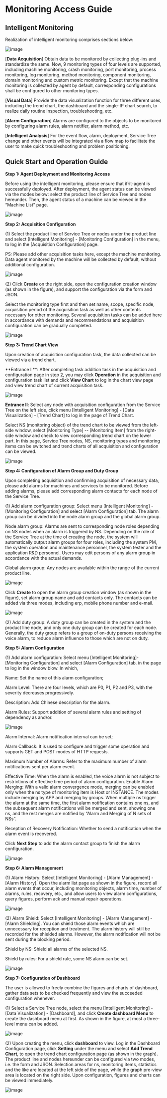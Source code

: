 # Monitoring Access Guide
## Intelligent Monitoring  
Realization of intelligent monitoring comprises sections below:

![image](https://github.com/jdcloudcom/cn/blob/DevOps-guhezhu1/image/DevOps/Getting-Started8.jpg) 

[**Data Acquisition**] Obtain data to be monitored by collecting plug-ins and standardize the same. Now, 9 monitoring types of four levels are supported, including machine monitoring, crash monitoring, port monitoring, process monitoring, log monitoring, method monitoring, component monitoring, domain monitoring and custom metric monitoring. Except that the machine monitoring is collected by agent by default, corresponding configurations shall be configured to other monitoring types.

[**Visual Data**] Provide the data visualization function for three different uses, including the trend chart, the dashboard and the single-IP chart search, to realize daily routine inspection, troubleshooting, etc.

[**Alarm Configuration**] Alarms are configured to the objects to be monitored by configuring alarm rules, alarm notifier, alarm method, etc.

[**Intelligent Analysis**] For the event flow, alarm, deployment, Service Tree change and other events will be integrated via a flow map to facilitate the user to make quick troubleshooting and problem positioning.


## Quick Start and Operation Guide

**Step 1: Agent Deployment and Monitoring Access**

Before using the intelligent monitoring, please ensure that ifrit-agent is successfully deployed. After deployment, the agent status can be viewed via the modes below: select the product line of Service Tree and nodes hereunder. Then, the agent status of a machine can be viewed in the “Machine List” page.

![image](https://github.com/jdcloudcom/cn/blob/DevOps-guhezhu1/image/DevOps/Getting-Started9.jpg)

**Step 2: Acquisition Configuration**

(1) Select the product line of Service Tree or nodes under the product line and select [Intelligent Monitoring] - [Monitoring Configuration] in the menu, to log in the [Acquisition Configuration] page.

PS: Please add other acquisition tasks here, except the machine monitoring. Data agent monitored by the machine will be collected by default, without additional configuration.

![image](https://github.com/jdcloudcom/cn/blob/DevOps-guhezhu1/image/DevOps/Getting-Started10.JPG)

(2) Click **Create** on the right side, open the configuration creation window (as shown in the figure), and support the configuration via the form and JSON.

Select the monitoring type first and then set name, scope, specific node, acquisition period of the acquisition task as well as other contents necessary for other monitoring. Several acquisition tasks can be added here in accordance with demands and recommendations and acquisition configuration can be gradually completed.

![image](https://github.com/jdcloudcom/cn/blob/DevOps-guhezhu1/image/DevOps/Getting-Started11.jpg)

**Step 3: Trend Chart View**

Upon creation of acquisition configuration task, the data collected can be viewed via a trend chart.

**Entrance I **: After completing task addition task in the acquisition and configuration page in step 2, you may click **Operation** in the acquisition and configuration task list and click **View Chart** to log in the chart view page and view trend chart of current acquisition task.

![image](https://github.com/jdcloudcom/cn/blob/DevOps-guhezhu1/image/DevOps/Getting-Started12.jpg)

**Entrance II**: Select any node with acquisition configuration from the Service Tree on the left side, click menu [Intelligent Monitoring] - [Data Visualization] - [Trend Chart] to log in the page of Trend Chart.

Select NS (monitoring object) of the trend chart to be viewed from the left-side window, select [Monitoring Type] -- [Monitoring Item] from the right-side window and check to view corresponding trend chart on the lower part.
In this page, Service Tree nodes, NS, monitoring types and monitoring items can be switched and trend charts of all acquisition and configuration can be viewed.

![image](https://github.com/jdcloudcom/cn/blob/DevOps-guhezhu1/image/DevOps/Getting-Started13.jpg)

**Step 4: Configuration of Alarm Group and Duty Group**

Upon completing acquisition and confirming acquisition of necessary data, please add alarms for machines and services to be monitored. Before adding alarms, please add corresponding alarm contacts for each node of the Service Tree.

(1) Add alarm configuration group: Select menu [Intelligent Monitoring] - [Monitoring Configuration] and select [Alarm Configuration] tab. The alarm group can be divided into the node alarm group and the global alarm group.

Node alarm group: Alarms are sent to corresponding node roles depending on NS nodes when an alarm is triggered by NS. Depending on the role of the Service Tree at the time of creating the node, the system will automatically output alarm groups for four roles, including the system PM, the system operation and maintenance personnel, the system tester and the application R&D personnel. Users may edit persons of any alarm group in accordance with the actual demands.

Global alarm group: Any nodes are available within the range of the current product line.

![image](https://github.com/jdcloudcom/cn/blob/DevOps-guhezhu1/image/DevOps/Getting-Started14.jpg)

Click **Create** to open the alarm group creation window (as shown in the figure), set alarm group name and add contacts only. The contacts can be added via three modes, including erp, mobile phone number and e-mail.

![image](https://github.com/jdcloudcom/cn/blob/DevOps-guhezhu1/image/DevOps/Getting-Started15.jpg)

(2) Add duty group: A duty group can be created in the system and the product line node, and only one duty group can be created for each node. Generally, the duty group refers to a group of on-duty persons receiving the voice alarm, to reduce alarm influence to those which are not on duty.

**Step 5: Alarm Configuration**

(1) Add alarm configuration: Select menu [Intelligent Monitoring]-[Monitoring Configuration] and select [Alarm Configuration] tab. in the page to log in the window blow. In which,

Name: Set the name of this alarm configuration;

Alarm Level: There are four levels, which are P0, P1, P2 and P3, with the severity decreases progressively.

Description: Add Chinese description for the alarm.

Alarm Rules: Support addition of several alarm rules and setting of dependency as and/or.

![image](https://github.com/jdcloudcom/cn/blob/DevOps-guhezhu1/image/DevOps/Getting-Started16.jpg)

Alarm Interval: Alarm notification interval can be set;

Alarm Callback: It is used to configure and trigger some operation and supports GET and POST modes of HTTP requests.

Maximum Number of Alarms: Refer to the maximum number of alarm notifications sent per alarm event.

Effective Time: When the alarm is enabled, the voice alarm is not subject to restrictions of effective time period of alarm configuration.
Enable Alarm Merging: With a valid alarm convergence mode, merging can be enabled only when the ns type of monitoring item is Host or INSTANCE. The modes include merging by APP and merging by groups. When multiple ns trigger the alarm at the same time, the first alarm notification contains one ns, and the subsequent alarm notifications will be merged and sent, showing one ns, and the rest merges are notified by “Alarm and Merging of N sets of NSs”.

Reception of Recovery Notification: Whether to send a notification when the alarm event is recovered.

Click **Next Step** to add the alarm contact group to finish the alarm configuration.

![image](https://github.com/jdcloudcom/cn/blob/DevOps-guhezhu1/image/DevOps/Getting-Started17.jpg)

**Step 6: Alarm Management**

(1) Alarm History: Select [Intelligent Monitoring] - [Alarm Management] - [Alarm History]. Open the alarm list page as shown in the figure, record all alarm events that occur, including monitoring objects, alarm time, number of alarms, rules, recovery, etc., and allow users to view alarm configurations, query figures, perform ack and manual repair operations.

![image](https://github.com/jdcloudcom/cn/blob/DevOps-guhezhu1/image/DevOps/Getting-Started18.JPG)

(2) Alarm Shield: Select [Intelligent Monitoring] - [Alarm Management] - [Alarm Shielding]. You can shield those alarm events which are unnecessary for reception and treatment. The alarm history will still be recorded for the shielded alarms. However, the alarm notification will not be sent during the blocking period.

Shield by NS: Shield all alarms of the selected NS.

Shield by rules: For a shield rule, some NS alarm can be set.

![image](https://github.com/jdcloudcom/cn/blob/DevOps-guhezhu1/image/DevOps/Getting-Started19.jpg)

**Step 7: Configuration of Dashboard**

The user is allowed to freely combine the figures and charts of dashboard, gather data sets to be checked frequently and view the succeeded configuration whenever.

(1) Select a Service Tree node, select the menu [Intelligent Monitoring] - [Data Visualization] - [Dashboard], and click **Create dashboard Menu** to create the dashboard menu at first. As shown in the figure, at most a three-level menu can be added.

![image](https://github.com/jdcloudcom/cn/blob/DevOps-guhezhu1/image/DevOps/Getting-Started20.JPG)

(2) Upon creating the menu, click **dashboard** to view. Log in the Dashboard Configuration page, click **Setting** under the menu and select **Add Trend Chart**, to open the trend chart configuration page (as shown in the graph). The product line and nodes hereunder can be configured via two modes, i.e. the form and JSON.
Selection areas for ns, monitoring items, statistics and the like are located at the left side of the page, while the graph pre-view area is located on the right side. Upon configuration, figures and charts can be viewed immediately.

![image](https://github.com/jdcloudcom/cn/blob/DevOps-guhezhu1/image/DevOps/Getting-Started21.jpg)
